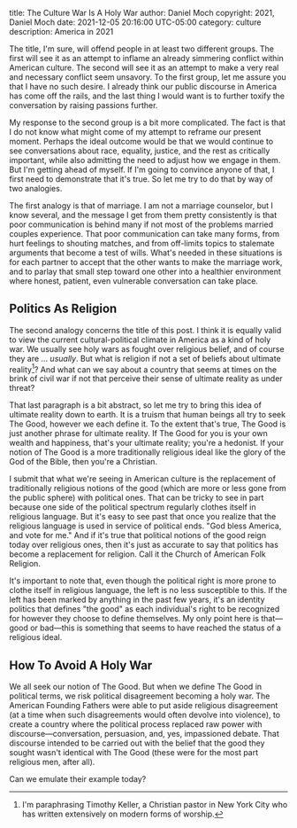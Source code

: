title: The Culture War Is A Holy War
author: Daniel Moch
copyright: 2021, Daniel Moch
date: 2021-12-05 20:16:00 UTC-05:00
category: culture
description: America in 2021

The title, I'm sure, will offend people in at least two different
groups. The first will see it as an attempt to inflame an already
simmering conflict within American culture. The second will see it
as an attempt to make a very real and necessary conflict seem
unsavory. To the first group, let me assure you that I have no such
desire. I already think our public discourse in America has come
off the rails, and the last thing I would want is to further toxify
the conversation by raising passions further.

My response to the second group is a bit more complicated. The fact
is that I do not know what might come of my attempt to reframe our
present moment. Perhaps the ideal outcome would be that we would
continue to see conversations about race, equality, justice, and
the rest as critically important, while also admitting the need to
adjust how we engage in them. But I'm getting ahead of myself. If
I'm going to convince anyone of that, I first need to demonstrate
that it's true. So let me try to do that by way of two analogies.

The first analogy is that of marriage. I am not a marriage counselor,
but I know several, and the message I get from them pretty consistently
is that poor communication is behind many if not most of the problems
married couples experience. That poor communication can take many
forms, from hurt feelings to shouting matches, and from off-limits
topics to stalemate arguments that become a test of wills. What's
needed in these situations is for each partner to accept that the
other wants to make the marriage work, and to parlay that small
step toward one other into a healthier environment where honest,
patient, even vulnerable conversation can take place.

## Politics As Religion

The second analogy concerns the title of this post. I think it is
equally valid to view the current cultural-political climate in
America as a kind of holy war. We usually see holy wars as fought
over religious belief, and of course they are ... _usually_. But
what is religion if not a set of beliefs about ultimate reality[^tk]?
And what can we say about a country that seems at times on the brink
of civil war if not that perceive their sense of ultimate reality
as under threat?

That last paragraph is a bit abstract, so let me try to bring this
idea of ultimate reality down to earth. It is a truism that
human beings all try to seek The Good, however we each define it.
To the extent that's true, The Good is just another phrase for
ultimate reality. If The Good for you is your own wealth and
happiness, that's your ultimate reality; you're a hedonist. If your
notion of The Good is a more traditionally religious ideal like
the glory of the God of the Bible, then you're a Christian.

I submit that what we're seeing in American culture is the replacement
of traditionally religious notions of the good (which are more or
less gone from the public sphere) with political ones. That can be
tricky to see in part because one side of the political spectrum
regularly clothes itself in religious language. But it's easy to
see past that once you realize that the religious language is used
in service of political ends. "God bless America, and vote for me."
And if it's true that political notions of the good reign today over
religious ones, then it's just as accurate to say that politics has
become a replacement for religion. Call it the Church of American
Folk Religion.

It's important to note that, even though the political right is
more prone to clothe itself in religious language, the left is no
less susceptible to this. If the left has been marked by anything
in the past few years, it's an identity politics that defines "the
good" as each individual's right to be recognized for however they
choose to define themselves. My only point here is that&mdash;good
or bad&mdash;this is something that seems to have reached the
status of a religious ideal.

## How To Avoid A Holy War

We all seek our notion of The Good. But when we define The Good in
political terms, we risk political disagreement becoming a holy
war. The American Founding Fathers were able to put aside religious
disagreement (at a time when such disagreements would often devolve
into violence), to create a country where the political process
replaced raw power with discourse&mdash;conversation, persuasion,
and, yes, impassioned debate. That discourse intended to be carried
out with the belief that the good they sought wasn't identical with
The Good (these were for the most part religious men, after all).

Can we emulate their example today?

[^tk]: I'm paraphrasing Timothy Keller, a Christian pastor in New York City who has written extensively on modern forms of worship.
